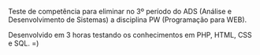 Teste de competência para eliminar no 3º período do ADS (Análise e Desenvolvimento de Sistemas) a disciplina PW (Programação para WEB).

Desenvolvido em 3 horas testando os conhecimentos em PHP, HTML, CSS e SQL. =)
